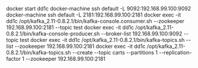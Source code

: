 docker start dd1c
docker-machine ssh default -L 9092:192.168.99.100:9092
docker-machine ssh default -L 2181:192.168.99.100:2181
docker exec -it dd1c /opt/kafka_2.11-0.8.2.1/bin/kafka-console.consumer.sh --zookeeper 192.168.99.100:2181 --topic test
docker exec -it dd1c /opt/kafka_2.11-0.8.2.1/bin/kafka-console-producer.sh --broker-list 192.168.99.100:9092 --topic test
docker exec -it dd1c /opt/kafka_2.11-0.8.2.1/bin/kafka-topics.sh --list --zookeeper 192.168.99.100:2181
docker exec -it dd1c /opt/kafka_2.11-0.8.2.1/bin/kafka-topics.sh --create --topic carts --partitions 1 --replication-factor 1 --zookeeper 192.168.99.100:2181
